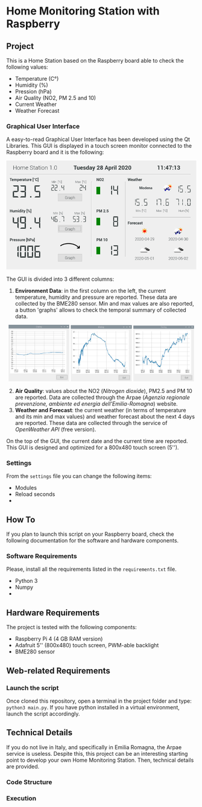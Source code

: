 # Home Monitoring Station with Raspberry

## Project
This is a Home Station based on the Raspberry board able to check the following values:
* Temperature (C°)
* Humidity (%)
* Pression (hPa)
* Air Quality (NO2, PM 2.5 and 10)
* Current Weather
* Weather Forecast

### Graphical User Interface
A easy-to-read Graphical User Interface has been developed using the Qt Libraries. 
This GUI is displayed in a touch screen monitor connected to the Raspberry board and it is the following:

<p align="center">
  <img src="/images/vers4_1.PNG" />
</p>

The GUI is divided into 3 different columns:
1. **Environment Data**: in the first column on the left, the current temperature, humidity and pressure 
are reported. These data are collected by the BME280 sensor. Min and max values are also reported, 
a button 'graphs' allows to check the temporal summary of collected data.

<p align="center">
  <img src="/images/temp.PNG" width="32%" />
  <img src="/images/humi.PNG" width="32%" /> 
  <img src="/images/press.PNG" width="32%" />
</p>

2. **Air Quality**: values about the NO2 (*Nitrogen dioxide*), PM2.5 and PM 10 are reported. Data are collected
through the Arpae (*Agenzia regionale prevenzione, ambiente ed energia dell'Emilia-Romagna*) website.
3. **Weather and Forecast**: the current weather (in terms of temperature and its min and max values) and weather 
forecast about the next 4 days are reported. These data are collected through the service of *OpenWeather API* (free version).

On the top of the GUI, the current date and the current time are reported.
This GUI is designed and optimized for a 800x480 touch screen (5'').

### Settings
From the `settings` file you can change the following items:
* Modules
* Reload seconds
* 

## How To
If you plan to launch this script on your Raspberry board, check the following documentation for the software and hardware
components.

### Software Requirements
Please, install all the requirements listed in the `requirements.txt` file.
* Python 3
* Numpy
*

## Hardware Requirements
The project is tested with the following components:
* Raspberry Pi 4 (4 GB RAM version)
* Adafruit 5'' (800x480) touch screen, PWM-able backlight
* BME280 sensor

## Web-related Requirements

### Launch the script 
Once cloned this repository, open a terminal in the project folder and type: `python3 main.py`.
If you have python installed in a virtual environment, launch the script accordingly.


## Technical Details
If you do not live in Italy, and specifically in Emilia Romagna, the Arpae service is useless.
Despite this, this project can be an interesting starting point to develop your own Home Monitoring Station.
Then, technical details are provided.

### Code Structure

### Execution
